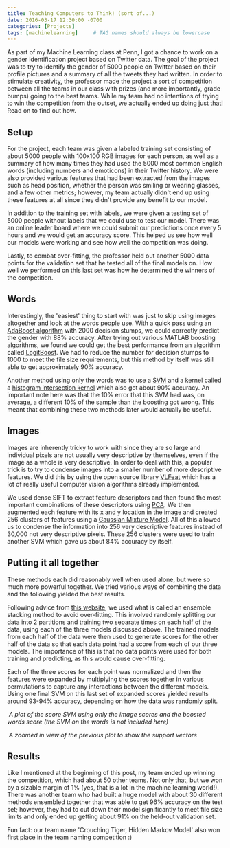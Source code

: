 ```yaml
---
title: Teaching Computers to Think! (sort of...)
date: 2016-03-17 12:30:00 -0700
categories: [Projects]
tags: [machinelearning]     # TAG names should always be lowercase
---
```




As part of my Machine Learning class at Penn, I got a chance to work on a gender identification project based on Twitter data.  The goal of the project was to try to identify the gender of 5000 people on Twitter based on their profile pictures and a summary of all the tweets they had written. In order to stimulate creativity, the professor made the project a sort of competition between all the teams in our class with prizes (and more importantly, grade bumps) going to the best teams. While my team had no intentions of trying to win the competition from the outset, we actually ended up doing just that! Read on to find out how.


## Setup

For the project, each team was given a labeled training set consisting of about 5000 people with 100x100 RGB images for each person, as well as a summary of how many times they had used the 5000 most common English words (including numbers and emoticons) in their Twitter history. We were also provided various features that had been extracted from the images such as head position, whether the person was smiling or wearing glasses, and a few other metrics; however, my team actually didn't end up using these features at all since they didn't provide any benefit to our model.

In addition to the training set with labels, we were given a testing set of 5000 people without labels that we could use to test our model. There was an online leader board where we could submit our predictions once every 5 hours and we would get an accuracy score. This helped us see how well our models were working and see how well the competition was doing.

Lastly, to combat over-fitting, the professor held out another 5000 data points for the validation set that he tested all of the final models on. How well we performed on this last set was how he determined the winners of the competition.


## Words

Interestingly, the 'easiest' thing to start with was just to skip using images altogether and look at the words people use. With a quick pass using an [AdaBoost algorithm](https://en.wikipedia.org/wiki/AdaBoost) with 2000 decision stumps, we could correctly predict the gender with 88% accuracy. After trying out various MATLAB boosting algorithms, we found we could get the best performance from an algorithm called [LogitBoost](http://www.mathworks.com/help/stats/ensemble-methods.html). We had to reduce the number for decision stumps to 1000 to meet the file size requirements, but this method by itself was still able to get approximately 90% accuracy.

Another method using only the words was to use a [SVM](https://en.wikipedia.org/wiki/Support_vector_machine) and a kernel called a [histogram intersection kernel](https://pdfs.semanticscholar.org/0037/954b377d37d0cae378b601c1cd492d65a0ff.pdf) which also got about 90% accuracy. An important note here was that the 10% error that this SVM had was, on average, a different 10% of the sample than the boosting got wrong. This meant that combining these two methods later would actually be useful.


## Images

Images are inherently tricky to work with since they are so large and individual pixels are not usually very descriptive by themselves, even if the image as a whole is very descriptive. In order to deal with this, a popular trick is to try to condense images into a smaller number of more descriptive features. We did this by using the open source library [VLFeat](http://www.vlfeat.org/index.html) which has a lot of really useful computer vision algorithms already implemented.

We used dense SIFT to extract feature descriptors and then found the most important combinations of these descriptors using [PCA](https://en.wikipedia.org/wiki/Principal_component_analysis). We then augmented each feature with its x and y location in the image and created 256 clusters of features using a [Gaussian Mixture Model](https://en.wikipedia.org/wiki/Mixture_model#Gaussian_mixture_model). All of this allowed us to condense the information into 256 very descriptive features instead of 30,000 not very descriptive pixels. These 256 clusters were used to train another SVM which gave us about 84% accuracy by itself.

## Putting it all together

These methods each did reasonably well when used alone, but were so much more powerful together. We tried various ways of combining the data and the following yielded the best results.

Following advice from [this website](http://mlwave.com/kaggle-ensembling-guide/), we used what is called an ensemble stacking method to avoid over-fitting. This involved randomly splitting our data into 2 partitions and training two separate times on each half of the data, using each of the three models discussed above. The trained models from each half of the data were then used to generate scores for the other half of the data so that each data point had a score from each of our three models. The importance of this is that no data points were used for both training and predicting, as this would cause over-fitting.

Each of the three scores for each point was normalized and then the features were expanded by multiplying the scores together in various permutations to capture any interactions between the different models. Using one final SVM on this last set of expanded scores yielded results around 93-94% accuracy, depending on how the data was randomly split.

![]()
_A plot of the score SVM using only the image scores and the boosted words score (the SVM on the words is not included here)_

![]()
_A zoomed in view of the previous plot to show the support vectors_


## Results

Like I mentioned at the beginning of this post, my team ended up winning the competition, which had about 50 other teams. Not only that, but we won by a sizable margin of 1% (yes, that is a lot in the machine learning world!). There was another team who had built a huge model with about 30 different methods ensembled together that was able to get 96% accuracy on the test set; however, they had to cut down their model significantly to meet file size limits and only ended up getting about 91% on the held-out validation set.

Fun fact: our team name 'Crouching Tiger, Hidden Markov Model' also won first place in the team naming competition :) 